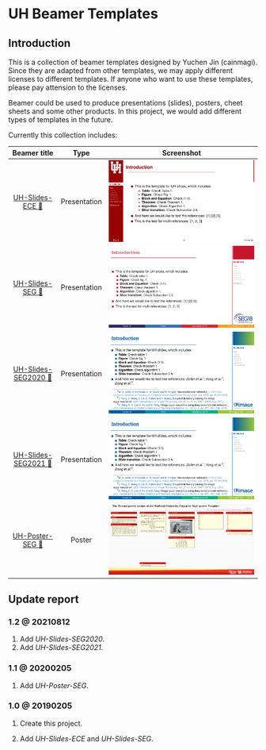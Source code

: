 # UH Beamer Templates

## Introduction

This is a collection of beamer templates designed by Yuchen Jin (cainmagi). Since they are adapted from other templates, we may apply different licenses to different templates. If anyone who want to use these templates, please pay attension to the licenses.

Beamer could be used to produce presentations (slides), posters, cheet sheets and some other products. In this project, we would add different types of templates in the future.

Currently this collection includes:

|   Beamer title    |     Type     |            Screenshot           |
| :---------------: | :----------: | :-----------------------------: |
| [UH-Slides-ECE :link:][git-ece-slides]     | Presentation | ![UH-Slides-ECE][ex-ece-slides] |
| [UH-Slides-SEG :link:][git-seg-slides]     | Presentation | ![UH-Slides-SEG][ex-seg-slides] |
| [UH-Slides-SEG2020 :link:][git-seg2020-slides] | Presentation | ![UH-Slides-SEG2020][ex-seg2020-slides] |
| [UH-Slides-SEG2021 :link:][git-seg2021-slides] | Presentation | ![UH-Slides-SEG2021][ex-seg2021-slides] |
| [UH-Poster-SEG :link:][git-seg-poster]     | Poster       | ![UH-Poster-SEG][ex-seg-poster] |

## Update report

### 1.2 @ 20210812

1. Add *UH-Slides-SEG2020*.
2. Add *UH-Slides-SEG2021*.

### 1.1 @ 20200205

1. Add *UH-Poster-SEG*.

### 1.0 @ 20190205

1. Create this project.

2. Add *UH-Slides-ECE* and *UH-Slides-SEG*.

[git-ece-slides]:https://github.com/cainmagi/UH-beamer-templates/tree/UH-Slides-ECE
[git-seg-slides]:https://github.com/cainmagi/UH-beamer-templates/tree/UH-Slides-SEG
[git-seg2020-slides]:https://github.com/cainmagi/UH-beamer-templates/tree/UH-Slides-SEG2020
[git-seg2021-slides]:https://github.com/cainmagi/UH-beamer-templates/tree/UH-Slides-SEG2021
[git-seg-poster]:https://github.com/cainmagi/UH-beamer-templates/tree/UH-Poster-SEG

[ex-ece-slides]:https://github.com/cainmagi/UH-beamer-templates/raw/UH-Slides-ECE/display/uh-ece-2.jpg
[ex-seg-slides]:https://github.com/cainmagi/UH-beamer-templates/raw/UH-Slides-SEG/display/uh-seg-2.jpg
[ex-seg2020-slides]:https://github.com/cainmagi/UH-beamer-templates/raw/UH-Slides-SEG2020/display/uh-seg-2.png
[ex-seg2021-slides]:https://github.com/cainmagi/UH-beamer-templates/raw/UH-Slides-SEG2021/display/uh-seg-2.png
[ex-seg-poster]:https://github.com/cainmagi/UH-beamer-templates/raw/UH-Poster-SEG/display/uh-poster-seg.jpg
